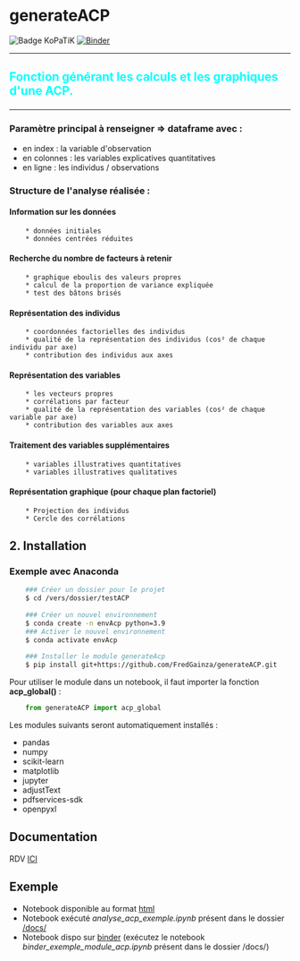 # generateACP

![Badge KoPaTiK](https://img.shields.io/badge/KoPaTiK-Agency-blue "Badge KoPaTiK") [![Binder](https://mybinder.org/badge_logo.svg)](https://mybinder.org/v2/gh/FredGainza/generateACP.git/HEAD)

*** 

## <p style="color:#00FFFF;">Fonction générant les calculs et les graphiques d'une ACP.</p>

***

### Paramètre principal à renseigner => dataframe avec :

- en index : la variable d'observation
- en colonnes : les variables explicatives quantitatives
- en ligne : les individus / observations


### Structure de l'analyse réalisée :

#### Information sur les données
        * données initiales
        * données centrées réduites
#### Recherche du nombre de facteurs à retenir
        * graphique eboulis des valeurs propres
        * calcul de la proportion de variance expliquée
        * test des bâtons brisés
#### Représentation des individus
        * coordonnées factorielles des individus
        * qualité de la représentation des individus (cos² de chaque individu par axe)
        * contribution des individus aux axes
#### Représentation des variables
        * les vecteurs propres
        * corrélations par facteur
        * qualité de la représentation des variables (cos² de chaque variable par axe)
        * contribution des variables aux axes
#### Traitement des variables supplémentaires
        * variables illustratives quantitatives
        * variables illustratives qualitatives
#### Représentation graphique (pour chaque plan factoriel)
        * Projection des individus
        * Cercle des corrélations


## 2. Installation

### Exemple avec Anaconda

```bash
    ### Créer un dossier pour le projet
    $ cd /vers/dossier/testACP
	
    ### Créer un nouvel environnement
    $ conda create -n envAcp python=3.9
    ### Activer le nouvel environnement
    $ conda activate envAcp
	
    ### Installer le module generateAcp
    $ pip install git+https://github.com/FredGainza/generateACP.git
```

Pour utiliser le module dans un notebook, il faut importer la fonction **acp_global()** :

```python
    from generateACP import acp_global
```

Les modules suivants seront automatiquement installés :

- pandas
- numpy
- scikit-learn
- matplotlib
- jupyter
- adjustText
- pdfservices-sdk
- openpyxl

## Documentation

RDV [ICI](https://FredGainza.github.io/generateACP/)

## Exemple

* Notebook disponible au format [html](https://kopadata.fr/data/analyse_acp_exemple.html)
* Notebook exécuté *analyse_acp_exemple.ipynb* présent dans le dossier [/docs/](https://github.com/FredGainza/generateACP/tree/main/docs)
* Notebook dispo sur [binder](https://mybinder.org/v2/gh/FredGainza/generateACP.git/HEAD) (exécutez le notebook *binder_exemple_module_acp.ipynb* présent dans le dossier /docs/)
